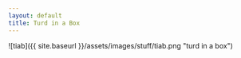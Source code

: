 ```yaml
---
layout: default
title: Turd in a Box
---
```


![tiab]({{ site.baseurl }}/assets/images/stuff/tiab.png "turd in a box")
